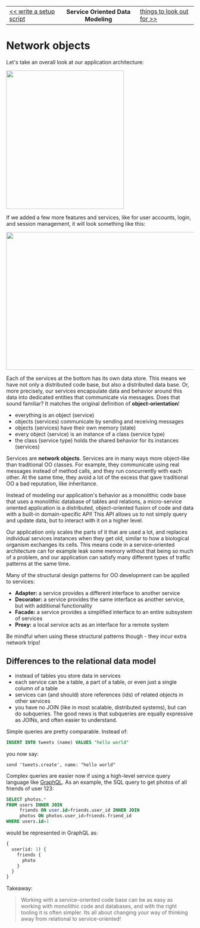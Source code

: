 <table>
  <tr>
    <td><a href="14_write_setup_scripts.md">&lt;&lt; write a setup script</a></td>
    <th>Service Oriented Data Modeling</th>
    <td><a href="16_things_to_look_out_for.md">things to look out for &gt;&gt;</a></td>
  </tr>
</table>


# Network objects

Let's take an overall look at our application architecture:

<img src="15_architecture.png" width="316" height="372">

If we added a few more features and services,
like for user accounts, login, and session management,
it will look something like this:

<img src="15_architecture_full.png" width="538" height="370">

Each of the services at the bottom has its own data store.
This means we have not only a distributed code base,
but also a distributed data base.
Or, more precisely, our services encapsulate
data and behavior around this data
into dedicated entities
that communicate via messages.
Does that sound familiar?
It matches the original definition of __object-orientation__!
* everything is an object (service)
* objects (services) communicate by sending and receiving messages
* objects (services) have their own memory (state)
* every object (service) is an instance of a class (service type)
* the class (service type) holds the shared behavior for its instances (services)

Services are __network objects__.
Services are in many ways more object-like than traditional OO classes.
For example,
they communicate using real messages instead of method calls,
and they run concurrently with each other.
At the same time,
they avoid a lot of the excess that gave traditional OO a bad reputation,
like inheritance.

Instead of modeling our application's behavior as a monolithic code base
that uses a monolithic database of tables and relations,
a micro-service oriented application
is a distributed, object-oriented fusion of code and data
with a built-in domain-specific API!
This API allows us to not simply query and update data,
but to interact with it on a higher level.

Our application only scales the parts of it that are used a lot,
and replaces individual services instances when they get old,
similar to how a biological organism exchanges its cells.
This means code in a service-oriented architecture
can for example leak some memory without that being so much of a problem,
and our application can satisfy many different types of traffic patterns at the same time.

Many of the structural design patterns for OO development can be applied to services:
* __Adapter:__ a service provides a different interface to another service
* __Decorator:__ a service provides the same interface as another service, but with additional functionality
* __Facade:__ a service provides a simplified interface to an entire subsystem of services
* __Proxy:__ a local service acts as an interface for a remote system

Be mindful when using these structural patterns though - they incur extra network trips!


## Differences to the relational data model

* instead of tables you store data in services
* each service can be a table, a part of a table, or even just a single column of a table
* services can (and should) store references (ids) of related objects in other services
* you have no JOIN (like in most scalable, distributed systems),
  but can do subqueries.
  The good news is that subqueries are equally expressive as JOINs,
  and often easier to understand.


Simple queries are pretty comparable. Instead of:

```sql
INSERT INTO tweets (name) VALUES "hello world"
```

you now say:

```livescript
send 'tweets.create', name: "hello world"
```

Complex queries are easier now if using a high-level service query language like
[GraphQL](https://facebook.github.io/react/blog/2015/05/01/graphql-introduction.html).
As an example, the SQL query to get photos of all friends of user 123:

```sql
SELECT photos.*
FROM users INNER JOIN
     friends ON user.id=friends.user_id INNER JOIN
     photos ON photos.user_id=friends.friend_id
WHERE users.id=1
```

would be represented in GraphQL as:

```graphql
{
  user(id: 1) {
    friends {
      photo
    }
  }
}
```

Takeaway:

> Working with a service-oriented code base
> can be as easy as working with monolithic code and databases,
> and with the right tooling it is often simpler.
> Its all about changing your way of thinking
> away from relational to service-oriented!


